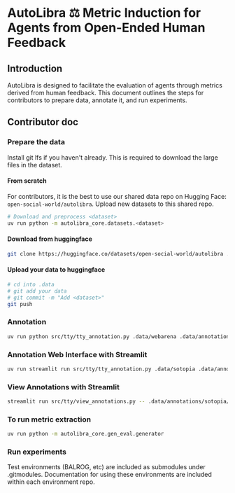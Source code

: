 # AutoLibra ⚖️ Metric Induction for Agents from Open-Ended Human Feedback

## Introduction

AutoLibra is designed to facilitate the evaluation of agents through metrics derived from human feedback. This document outlines the steps for contributors to prepare data, annotate it, and run experiments.

## Contributor doc

### Prepare the data

Install git lfs if you haven't already. This is required to download the large files in the dataset.

#### From scratch
For contributors, it is the best to use our shared data repo on Hugging Face: `open-social-world/autolibra`. Upload new datasets to this shared repo.

```bash
# Download and preprocess <dataset>
uv run python -m autolibra_core.datasets.<dataset>
```

#### Download from huggingface

```bash
git clone https://huggingface.co/datasets/open-social-world/autolibra .data
```

#### Upload your data to huggingface

```bash
# cd into .data
# git add your data
# git commit -m "Add <dataset>"
git push
```

### Annotation
```bash
uv run python src/tty/tty_annotation.py .data/webarena .data/annotations/webarena --annotator-id <your name>
```

### Annotation Web Interface with Streamlit
```bash
uv run streamlit run src/tty/tty_annotation.py .data/sotopia .data/annotations/sotopia -- --annotator-id <your name> --use-streamlit
```

### View Annotations with Streamlit
```bash
streamlit run src/tty/view_annotations.py -- .data/annotations/sotopia/annotations
```

### To run metric extraction
```bash
uv run python -m autolibra_core.gen_eval.generator
```
### Run experiments
Test environments (BALROG, etc) are included as submodules under .gitmodules. Documentation for using these environments are included within each environment repo.
